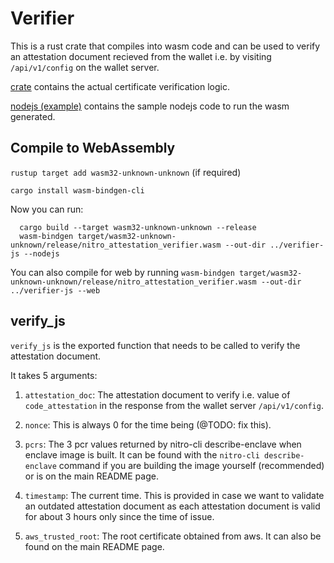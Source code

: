 # Verifier

This is a rust crate that compiles into wasm code and can be used to verify an attestation document recieved from the wallet i.e. by visiting `/api/v1/config` on the wallet server.

[crate](https://github.com/AlwaysHungrie/constella/verifier/crate) contains the actual certificate verification logic.

[nodejs (example)](https://github.com/AlwaysHungrie/constella/tree/main/verifier/nodejs%20(example)) contains the sample nodejs code to run the wasm generated.

## Compile to WebAssembly

`rustup target add wasm32-unknown-unknown` (if required)

`cargo install wasm-bindgen-cli`

Now you can run:

```
  cargo build --target wasm32-unknown-unknown --release
  wasm-bindgen target/wasm32-unknown-unknown/release/nitro_attestation_verifier.wasm --out-dir ../verifier-js --nodejs
```

You can also compile for web by running `wasm-bindgen target/wasm32-unknown-unknown/release/nitro_attestation_verifier.wasm --out-dir ../verifier-js --web`

## verify_js

`verify_js` is the exported function that needs to be called to verify the attestation document.

It takes 5 arguments:

1. `attestation_doc`: The attestation document to verify i.e. value of `code_attestation` in the response from the wallet server `/api/v1/config`.

2. `nonce`: This is always 0 for the time being (@TODO: fix this).

3. `pcrs`: The 3 pcr values returned by nitro-cli describe-enclave when enclave image is built. It can be found with the `nitro-cli describe-enclave` command if you are building the image yourself (recommended) or is on the main README page.

4. `timestamp`: The current time. This is provided in case we want to validate an outdated attestation document as each attestation document is valid for about 3 hours only since the time of issue.

5. `aws_trusted_root`: The root certificate obtained from aws. It can also be found on the main README page.
